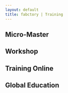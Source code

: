 ```yaml
---
layout: default
title: fabctory | Training
---
```


## Micro-Master


## Workshop


## Training Online


## Global Education



